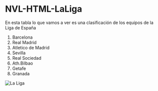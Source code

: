 # NVL-HTML-LaLiga
<p>En esta tabla lo que vamos a ver es una clasificación de los equipos de la Liga de España</p>
<ol>
  <li>Barcelona</li>
  <li>Real Madrid</li>
  <li>Atletico de Madrid</li>
  <li>Sevilla</li>
  <li>Real Sociedad</li>
  <li>Ath.Bilbao</li>
  <li>Getafe</li>
  <li>Granada</li>
</ol>
<img src="http://www.brandemia.org/sites/default/files/logotipos4.jpg" alt="La Liga">
